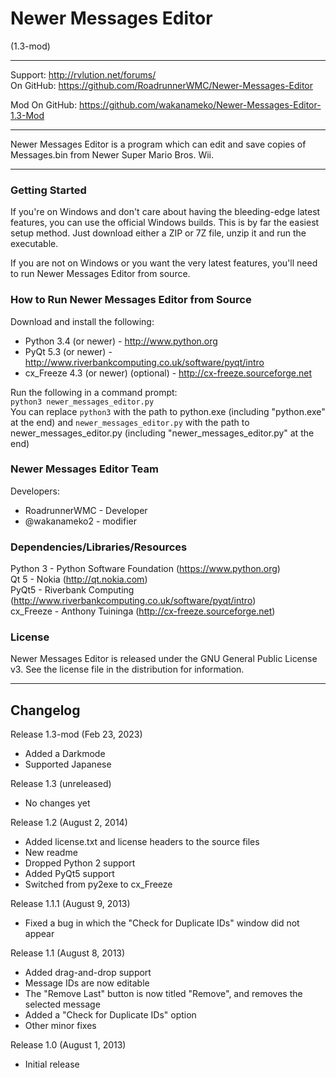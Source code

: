 # Newer Messages Editor
(1.3-mod)

----------------------------------------------------------------

Support:       http://rvlution.net/forums/  
On GitHub:     https://github.com/RoadrunnerWMC/Newer-Messages-Editor  

Mod On GitHub: https://github.com/wakanameko/Newer-Messages-Editor-1.3-Mod

----------------------------------------------------------------

Newer Messages Editor is a program which can edit and save copies of Messages.bin from Newer Super Mario Bros. Wii.  

----------------------------------------------------------------

### Getting Started

If you're on Windows and don't care about having the bleeding-edge latest features, you can use the official Windows builds. This is by far the easiest setup method. Just download either a ZIP or 7Z file, unzip it and run the executable.

If you are not on Windows or you want the very latest features, you'll need to run Newer Messages Editor from source.


### How to Run Newer Messages Editor from Source

Download and install the following:
 * Python 3.4 (or newer) - http://www.python.org
 * PyQt 5.3 (or newer) - http://www.riverbankcomputing.co.uk/software/pyqt/intro
 * cx_Freeze 4.3 (or newer) (optional) - http://cx-freeze.sourceforge.net

Run the following in a command prompt:  
`python3 newer_messages_editor.py`  
You can replace `python3` with the path to python.exe (including "python.exe" at the end) and `newer_messages_editor.py` with the path to newer_messages_editor.py (including "newer_messages_editor.py" at the end)


### Newer Messages Editor Team

Developers:
 * RoadrunnerWMC - Developer
 * @wakanameko2  - modifier

### Dependencies/Libraries/Resources

Python 3 - Python Software Foundation (https://www.python.org)  
Qt 5 - Nokia (http://qt.nokia.com)  
PyQt5 - Riverbank Computing (http://www.riverbankcomputing.co.uk/software/pyqt/intro)  
cx_Freeze - Anthony Tuininga (http://cx-freeze.sourceforge.net)


### License

Newer Messages Editor is released under the GNU General Public License v3.
See the license file in the distribution for information.

----------------------------------------------------------------

## Changelog

Release 1.3-mod (Feb 23, 2023)
 * Added a Darkmode
 * Supported Japanese

Release 1.3 (unreleased)
 * No changes yet

Release 1.2 (August 2, 2014)
 * Added license.txt and license headers to the source files
 * New readme
 * Dropped Python 2 support
 * Added PyQt5 support
 * Switched from py2exe to cx_Freeze

Release 1.1.1 (August 9, 2013)
 * Fixed a bug in which the "Check for
   Duplicate IDs" window did not appear

Release 1.1 (August 8, 2013)
 * Added drag-and-drop support
 * Message IDs are now editable
 * The "Remove Last" button is now titled "Remove",
   and removes the selected message
 * Added a "Check for Duplicate IDs" option
 * Other minor fixes

Release 1.0 (August 1, 2013)
 * Initial release
